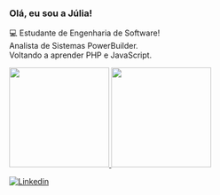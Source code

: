  ### Olá, eu sou a Júlia!
💻 Estudante de Engenharia de Software!
</br>
Analista de Sistemas PowerBuilder.
</br>
Voltando a aprender PHP e JavaScript.
</br>
<div>
    <a href="https://github.com/juliadimas">
    <a href="https://github.com/juliadimas" style="{display: grid; grid-gap: 10px; grid-template-columns: repeat(auto-fit, minmax(300px, 1fr));}">
        <img height="180em" src="https://github-readme-stats.vercel.app/api?username=juliadimas&show_icons=true&layout=compact&theme=radical"/>
        <img height="180em" src="https://github-readme-stats.vercel.app/api/top-langs/?username=juliadimas&layout=compact&langs_count=7&theme=radical&show_icons=true&theme=radical&include_all_commits=true&count_private=true"/>
    </a>
    </a>
</div>

[![Linkedin](https://img.shields.io/badge/LinkedIn-0077B5?style=for-the-badge&logo=linkedin&logoColor=white)](https://www.linkedin.com/in/juliad-marques/)
